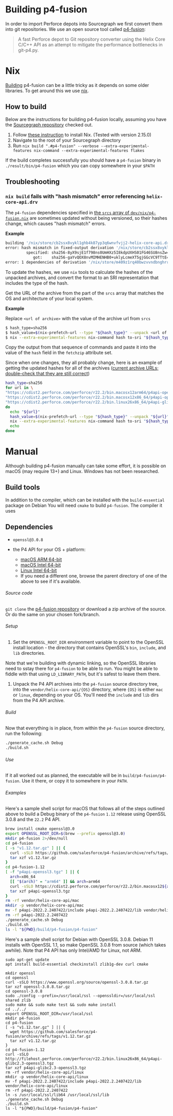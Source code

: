 # Building p4-fusion

In order to import Perforce depots into Sourcegraph we first convert them into git repositories. We use an open source tool called [p4-fusion](https://github.com/salesforce/p4-fusion):

> A fast Perforce depot to Git repository converter using the Helix Core C/C++ API as an attempt to mitigate the performance bottlenecks in git-p4.py.

# Nix

[Building](https://github.com/salesforce/p4-fusion#build) p4-fusion can be a little tricky as it depends on some older libraries. To get around this we use [nix](https://nixos.org).

## How to build

Below are the instructions for building p4-fusion locally, assuming you have the [Sourcegraph repository](https://github.com/sourcegraph/sourcegraph) checked out.

1. Follow [these instruction](https://nixos.org/download.html) to install Nix. (Tested with version 2.15.0)
1. Navigate to the root of your Sourcegraph directory
1. Run `nix build ".#p4-fusion" --verbose --extra-experimental-features nix-command --extra-experimental-features flakes`

If the build completes successfully you should have a `p4-fusion` binary in `./result/bin/p4-fusion` which you can copy somewhere in your `$PATH`

## Troubleshooting

### `nix build` fails with "hash mismatch" error referencing `helix-core-api.drv`

The `p4-fusion` dependencies specified in [the `srcs` array of `dev/nix/p4-fusion.nix`](https://sourcegraph.com/github.com/sourcegraph/sourcegraph@8d513301f8a12f7c7e0b5a66ed20ba14b6679cca/-/blob/dev/nix/p4-fusion.nix?L45-77) are sometimes updated without being versioned, so their hashes change, which causes "hash mismatch" errors.

**Example**

```bash
building '/nix/store/cb2ssx8vykl1ghb4k87yp3q6wnvfvjj2-helix-core-api.drv'...
error: hash mismatch in fixed-output derivation '/nix/store/cb2ssx8vykl1ghb4k87yp3q6wnvfvjj2-helix-core-api.drv':
         specified: sha256-8yX9sjE1f798ns0UmHXz5I8kdpUXHS01FG46SU8nsZw=
            got:    sha256-gaYvQOX8nvMIMHENHB0+uklyLcmeXT5gjGGcVC9TTtE=
error: 1 dependencies of derivation '/nix/store/m409z1rq40bwzvvndbnghrrxm000zd9v-p4-fusion.drv' failed to build
```

To update the hashes, we use `nix` tools to calculate the hashes of the unpacked archives, and convert the format to an SRI representation that includes the type of the hash.

Get the URL of the archive from the part of the `srcs` array that matches the OS and architecture of your local system.

**Example**

Replace `<url of archive>` with the value of the archive url from `srcs`

```bash
$ hash_type=sha256
$ hash_value=$(nix-prefetch-url --type "${hash_type}" --unpack <url of archive>)
$ nix --extra-experimental-features nix-command hash to-sri "${hash_type}:${hash_value}"
```

Copy the output from that sequence of commands and paste it into the value of the `hash` field in the `fetchzip` attribute set.

Since when one changes, they all probably change, here is an example of getting the updated hashes for all of the archives ([current archive URLs; double-check that they are still correct](https://sourcegraph.com/github.com/sourcegraph/sourcegraph/-/blob/dev/nix/p4-fusion.nix))

```bash
hash_type=sha256
for url in \
"https://cdist2.perforce.com/perforce/r22.2/bin.macosx12arm64/p4api-openssl1.1.1.tgz" \
"https://cdist2.perforce.com/perforce/r22.2/bin.macosx12x86_64/p4api-openssl1.1.1.tgz" \
"https://cdist2.perforce.com/perforce/r22.2/bin.linux26x86_64/p4api-glibc2.3-openssl1.1.1.tgz"
do
  echo "${url}"
  hash_value=$(nix-prefetch-url --type "${hash_type}" --unpack "${url}")
  nix --extra-experimental-features nix-command hash to-sri "${hash_type}:${hash_value}"
  echo
done
```

# Manual

Although building p4-fusion manually can take some effort, it is possible on macOS (may require 13+) and Linux. Windows has not been researched.

## Build tools

In addition to the compiler, which can be installed with the `build-essential` package on Debian 
You will need `cmake` to build `p4-fusion`. The compiler it uses 

## Dependencies

- `openssl@3.0.8`

- the P4 API for your OS + platform:
  - [macOS ARM 64-bit](http://filehost.perforce.com/perforce/r22.2/bin.macosx12arm64/p4api-openssl3.tgz)
  - [macOS Intel 64-bit](http://filehost.perforce.com/perforce/r22.2/bin.macosx12x86_64/p4api-openssl3.tgz)
  - [Linux Intel 64-bit](http://filehost.perforce.com/perforce/r22.2/bin.linux26x86_64/p4api-glibc2.3-openssl3.tgz)
  - If you need a different one, browse the parent directory of one of the above to see if it's available.

###### Source code

`git clone` the [p4-fusion repository](https://github/salesforce/p4-fusion) or download a zip archive of the source. Or do the same on your chosen fork/branch.

###### Setup

1. Set the `OPENSSL_ROOT_DIR` environment variable to point to the OpenSSL install location - the directory that contains OpenSSL's `bin`, `include`, and `lib` directories.

Note that we're building with dynamic linking, so the OpenSSL libraries need to sstay there for `p4-fusion` to be able to run.
You might be able to fiddle with that using `LD_LIBRARY_PATH`, but it's safest to leave them there.

1. Unpack the P4 API archives into the `p4-fusion` source directory tree, into the `vendor/helix-core-api/{OS}` directory, where `{OS}` is either `mac` or `linux`, depending on your OS. You'll need the `include` and `lib` dirs from the P4 API archive.

###### Build

Now that everything is in place, from within the `p4-fusion` source directory, run the following:

```bash
./generate_cache.sh Debug
./build.sh
```

###### Use

If it all worked out as planned, the executable will be in `build/p4-fusion/p4-fusion`. Use it there, or copy it to somewhere in your `PATH`.

###### Examples

Here's a sample shell script for macOS that follows all of the steps outlined above to build a Debug binary of the `p4-fusion` `1.12` release using OpenSSL 3.0.8 and the `22.2` P4 API.

```bash
brew install cmake openssl@3.0
export OPENSSL_ROOT_DIR=$(brew --prefix openssl@3.0)
mkdir p4-fusion 2>/dev/null
cd p4-fusion
[ -s "v1.12.tar.gz" ] || {
  curl -sSLO https://github.com/salesforce/p4-fusion/archive/refs/tags/v1.12.tar.gz
  tar xzf v1.12.tar.gz
}
cd p4-fusion-1.12
[ -f "p4api-openssl3.tgz" ] || {
  arch=x86_64
  [[ "$(arch)" = "arm64" ]] && arch=arm64
  curl -sSLO https://cdist2.perforce.com/perforce/r22.2/bin.macosx12${arch}/p4api-openssl3.tgz
  tar xzf p4api-openssl3.tgz
}
rm -rf vendor/helix-core-api/mac
mkdir -p vendor/helix-core-api/mac
mv -f p4api-2022.2.2407422/include p4api-2022.2.2407422/lib vendor/helix-core-api/mac
rm -rf p4api-2022.2.2407422
./generate_cache.sh Debug
./build.sh
ls -l "${PWD}/build/p4-fusion/p4-fusion"
```


Here's a sample shell script for Debian with OpenSSL 3.0.8.
Debian 11 installs with OpenSSL 1.1, so make OpenSSL 3.0.8 from source (which takes awhile).
Note that P4 API has only Intel/AMD for Linux, not ARM.

```
sudo apt-get update
apt install build-essential checkinstall zlib1g-dev curl cmake

mkdir openssl
cd openssl
curl -sSLO https://www.openssl.org/source/openssl-3.0.8.tar.gz
tar xzf openssl-3.0.8.tar.gz
cd openssl-3.0.8
sudo ./config --prefix=/usr/local/ssl --openssldir=/usr/local/ssl shared zlib
sudo make && sudo make test && sudo make install
cd ../../
export OPENSSL_ROOT_DIR=/usr/local/ssl
mkdir p4-fusion
cd p4-fusion
[ -s "v1.12.tar.gz" ] || {
  wget https://github.com/salesforce/p4-fusion/archive/refs/tags/v1.12.tar.gz
  tar xzf v1.12.tar.gz
}
cd p4-fusion-1.12
curl -sSLO http://filehost.perforce.com/perforce/r22.2/bin.linux26x86_64/p4api-glibc2.3-openssl3.tgz
tar xzf p4api-glibc2.3-openssl3.tgz
rm -rf vendor/helix-core-api/linux
mkdir -p vendor/helix-core-api/linux
mv -f p4api-2022.2.2407422/include p4api-2022.2.2407422/lib vendor/helix-core-api/linux
rm -rf p4api-2022.2.2407422
ln -s /usr/local/ssl/lib64 /usr/local/ssl/lib
./generate_cache.sh Debug
./build.sh
ls -l "${PWD}/build/p4-fusion/p4-fusion"
```
